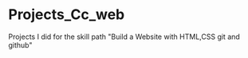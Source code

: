 # Projects_Cc_web

Projects I did for the skill path "Build a Website with HTML,CSS git and github"
